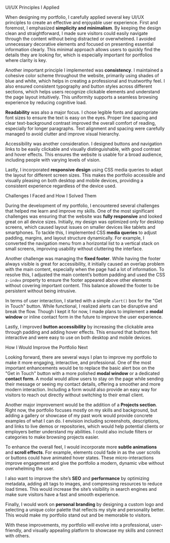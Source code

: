 UI/UX Principles I Applied

When designing my portfolio, I carefully applied several key UI/UX principles to create an effective and enjoyable user experience. First and foremost, I emphasized **simplicity and minimalism**. By keeping the design clean and straightforward, I made sure visitors could easily navigate through the content without being distracted or overwhelmed. I avoided unnecessary decorative elements and focused on presenting essential information clearly. This minimal approach allows users to quickly find the details they are looking for, which is especially important for portfolios where clarity is key.

Another important principle I implemented was **consistency**. I maintained a cohesive color scheme throughout the website, primarily using shades of blue and white, which helps in creating a professional and trustworthy feel. I also ensured consistent typography and button styles across different sections, which helps users recognize clickable elements and understand the page layout intuitively. This uniformity supports a seamless browsing experience by reducing cognitive load.

**Readability** was also a major focus. I chose legible fonts and appropriate font sizes to ensure the text is easy on the eyes. Proper line spacing and clear text-background contrast improved the overall comfort of reading, especially for longer paragraphs. Text alignment and spacing were carefully managed to avoid clutter and improve visual hierarchy.

Accessibility was another consideration. I designed buttons and navigation links to be easily clickable and visually distinguishable, with good contrast and hover effects. This ensures the website is usable for a broad audience, including people with varying levels of vision.

Lastly, I incorporated **responsive design** using CSS media queries to adapt the layout for different screen sizes. This makes the portfolio accessible and visually pleasing on both desktop and mobile devices, providing a consistent experience regardless of the device used.



Challenges I Faced and How I Solved Them

During the development of my portfolio, I encountered several challenges that helped me learn and improve my skills. One of the most significant challenges was ensuring that the website was **fully responsive** and looked great on all device sizes. Initially, my design was optimized only for desktop screens, which caused layout issues on smaller devices like tablets and smartphones. To tackle this, I implemented CSS **media queries** to adjust padding, margins, and layout structure dynamically. For example, I converted the navigation menu from a horizontal list to a vertical stack on small screens, improving usability without cluttering the interface.

Another challenge was managing the **fixed footer**. While having the footer always visible is great for accessibility, it initially caused an overlap problem with the main content, especially when the page had a lot of information. To resolve this, I adjusted the main content’s bottom padding and used the CSS `z-index` property to ensure the footer appeared above other elements without covering important content. This balance allowed the footer to be persistent without being intrusive.

In terms of user interaction, I started with a simple `alert()` box for the "Get in Touch" button. While functional, I realized alerts can be disruptive and break the flow. Though I kept it for now, I made plans to implement a **modal window** or inline contact form in the future to improve the user experience.

Lastly, I improved **button accessibility** by increasing the clickable area through padding and adding hover effects. This ensured that buttons felt interactive and were easy to use on both desktop and mobile devices.



How I Would Improve the Portfolio Next

Looking forward, there are several ways I plan to improve my portfolio to make it more engaging, interactive, and professional. One of the most important enhancements would be to replace the basic alert box on the "Get in Touch" button with a more polished **modal window** or a dedicated **contact form**. A modal would allow users to stay on the page while sending their message or seeing my contact details, offering a smoother and more modern interaction. Including a form would also provide an easy way for visitors to reach out directly without switching to their email client.

Another major improvement would be the addition of a **Projects section**. Right now, the portfolio focuses mostly on my skills and background, but adding a gallery or showcase of my past work would provide concrete examples of what I can do. I envision including screenshots, descriptions, and links to live demos or repositories, which would help potential clients or employers better understand my abilities. I could also include filters or categories to make browsing projects easier.

To enhance the overall feel, I would incorporate more **subtle animations** and **scroll effects**. For example, elements could fade in as the user scrolls or buttons could have animated hover states. These micro-interactions improve engagement and give the portfolio a modern, dynamic vibe without overwhelming the user.

I also want to improve the site’s **SEO** and **performance** by optimizing metadata, adding alt tags to images, and compressing resources to reduce load times. This would increase the site’s visibility in search engines and make sure visitors have a fast and smooth experience.

Finally, I would work on **personal branding** by designing a custom logo and selecting a unique color palette that reflects my style and personality better. This would make my portfolio stand out and be memorable to visitors.

With these improvements, my portfolio will evolve into a professional, user-friendly, and visually appealing platform to showcase my skills and connect with others.

